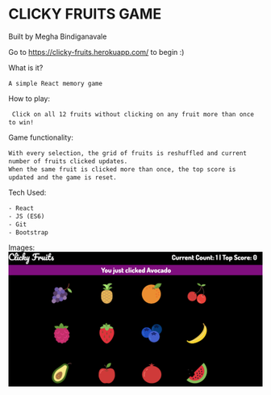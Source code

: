 # CLICKY FRUITS GAME 

Built by Megha Bindiganavale

Go to https://clicky-fruits.herokuapp.com/ to begin :) 

What is it?

    A simple React memory game

How to play: 

     Click on all 12 fruits without clicking on any fruit more than once to win! 


Game functionality:

    With every selection, the grid of fruits is reshuffled and current number of fruits clicked updates.
    When the same fruit is clicked more than once, the top score is updated and the game is reset.

Tech Used:

    - React
    - JS (ES6)
    - Git
    - Bootstrap

Images: 
![site image](public/images/site-image.png)
